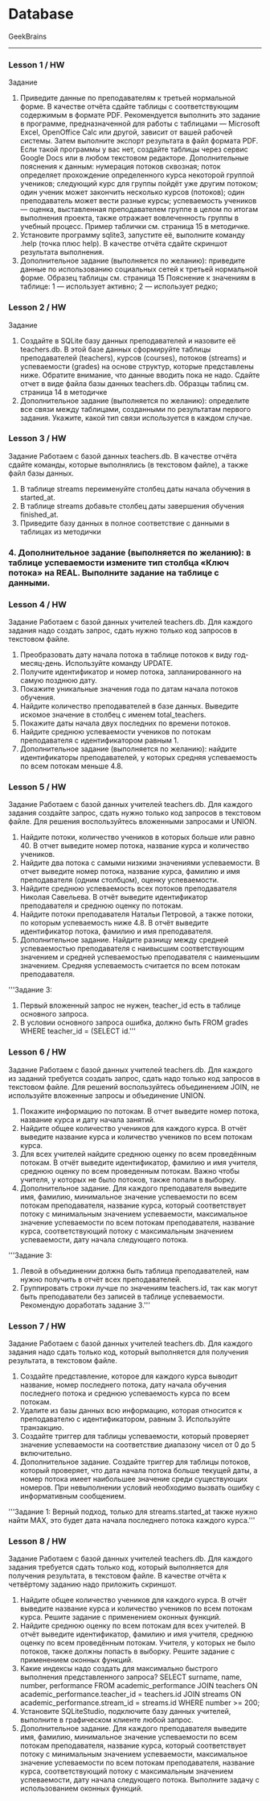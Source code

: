 # Database
GeekBrains

---

### Lesson 1 / HW
Задание
1. Приведите данные по преподавателям к третьей нормальной форме. В качестве отчёта сдайте таблицы с соответствующим содержимым в формате PDF. Рекомендуется выполнить это задание в программе, предназначенной для работы с таблицами — Microsoft Excel, OpenOffice Calc или другой, зависит от вашей рабочей системы. Затем выполните экспорт результата в файл формата PDF. Если такой программы у вас нет, создайте таблицы через сервис Google Docs или в любом текстовом редакторе.
Дополнительные пояснения к данным:
нумерация потоков сквозная;
поток определяет прохождение определенного курса некоторой группой учеников;
следующий курс для группы пойдёт уже другим потоком;
один ученик может закончить несколько курсов (потоков);
один преподаватель может вести разные курсы;
успеваемость учеников — оценка, выставленная преподавателем группе в целом по итогам выполнения проекта, также отражает вовлеченность группы в учебный процесс.
Пример таблички см. страница 15 в методичке.
2. Установите программу sqlite3, запустите её, выполните команду .help (точка плюс help). В качестве отчёта сдайте скриншот результата выполнения.
3. Дополнительное задание (выполняется по желанию): приведите данные по использованию социальных сетей к третьей нормальной форме.
Образец таблицы см. страница 15
Пояснение к значениям в таблице:
1 — использует активно;
2 — использует редко;

### Lesson 2 / HW
Задание
1. Создайте в SQLite базу данных преподавателей и назовите её teachers.db. В этой базе данных сформируйте таблицы преподавателей (teachers), курсов (courses), потоков (streams) и успеваемости (grades) на основе структур, которые представлены ниже. Обратите внимание, что данные вводить пока не надо. Сдайте отчет в виде файла базы данных teachers.db.
Образцы таблиц см. страница 14 в методичке
2. Дополнительное задание (выполняется по желанию): определите все связи между таблицами, созданными по результатам первого задания. Укажите, какой тип связи используется в каждом случае.

### Lesson 3 / HW
Задание
Работаем с базой данных teachers.db. В качестве отчёта сдайте команды, которые выполнялись (в текстовом файле), а также файл базы данных.
1. В таблице streams переименуйте столбец даты начала обучения в started_at.
2. В таблице streams добавьте столбец даты завершения обучения finished_at.
3. Приведите базу данных в полное соответствие с данными в таблицах из методички
### 4. Дополнительное задание (выполняется по желанию): в таблице успеваемости измените тип столбца «Ключ потока» на REAL. Выполните задание на таблице с данными.

### Lesson 4 / HW
Задание
Работаем с базой данных учителей teachers.db. Для каждого задания надо создать запрос, сдать нужно только код запросов в текстовом файле.
1. Преобразовать дату начала потока в таблице потоков к виду год-месяц-день. Используйте команду UPDATE.
2. Получите идентификатор и номер потока, запланированного на самую позднюю дату.
3. Покажите уникальные значения года по датам начала потоков обучения.
4. Найдите количество преподавателей в базе данных. Выведите искомое значение в столбец с именем total_teachers.
5. Покажите даты начала двух последних по времени потоков.
6. Найдите среднюю успеваемости учеников по потокам преподавателя с идентификатором равным 1.
7. Дополнительное задание (выполняется по желанию): найдите идентификаторы преподавателей, у которых средняя успеваемость по всем потокам меньше 4.8.

### Lesson 5 / HW
Задание
Работаем с базой данных учителей teachers.db. Для каждого задания создайте запрос, сдать нужно только код запросов в текстовом файле. Для решения воспользуйтесь вложенными запросами и UNION.
1. Найдите потоки, количество учеников в которых больше или равно 40. В отчет выведите номер потока, название курса и количество учеников.
2. Найдите два потока с самыми низкими значениями успеваемости. В отчет выведите номер потока, название курса, фамилию и имя преподавателя (одним столбцом), оценку успеваемости.
3. Найдите среднюю успеваемость всех потоков преподавателя Николая Савельева. В отчёт выведите идентификатор преподавателя и среднюю оценку по потокам.
4. Найдите потоки преподавателя Натальи Петровой, а также потоки, по которым успеваемость ниже 4.8. В отчёт выведите идентификатор потока, фамилию и имя преподавателя.
5. Дополнительное задание. Найдите разницу между средней успеваемостью преподавателя с наивысшим соответствующим значением и средней успеваемостью преподавателя с наименьшим значением. Средняя успеваемость считается по всем потокам преподавателя.

'''Задание 3:
1. Первый вложенный запрос не нужен, teacher_id есть в таблице основного запроса.
2. В условии основного запроса ошибка, должно быть FROM grades WHERE teacher_id = (SELECT id.'''

### Lesson 6 / HW
Задание
Работаем с базой данных учителей teachers.db. Для каждого из заданий требуется создать запрос, сдать надо только код запросов в текстовом файле. Для решений воспользуйтесь объединением JOIN, не используйте вложенные запросы и объединение UNION.
1. Покажите информацию по потокам. В отчет выведите номер потока, название курса и дату начала занятий.
2. Найдите общее количество учеников для каждого курса. В отчёт выведите название курса и количество учеников по всем потокам курса.
3. Для всех учителей найдите среднюю оценку по всем проведённым потокам. В отчёт выведите идентификатор, фамилию и имя учителя, среднюю оценку по всем проведенным потокам. Важно чтобы учителя, у которых не было потоков, также попали в выборку.
4. Дополнительное задание. Для каждого преподавателя выведите имя, фамилию, минимальное значение успеваемости по всем потокам преподавателя, название курса, который соответствует потоку с минимальным значением успеваемости, максимальное значение успеваемости по всем потокам преподавателя, название курса, соответствующий потоку с максимальным значением успеваемости, дату начала следующего потока.

'''Задание 3:
1. Левой в объединении должна быть таблица преподавателей, нам нужно получить в отчёт всех преподавателей.
2. Группировать строки лучше по значениям teachers.id, так как могут быть преподаватели без записей в таблице успеваемости.
Рекомендую доработать задание 3.'''

### Lesson 7 / HW
Задание
Работаем с базой данных учителей teachers.db. Для каждого задания надо сдать только код, который выполняется для получения результата, в текстовом файле.
1. Создайте представление, которое для каждого курса выводит название, номер последнего потока, дату начала обучения последнего потока и среднюю успеваемость курса по всем потокам.
2. Удалите из базы данных всю информацию, которая относится к преподавателю с идентификатором, равным 3. Используйте транзакцию.
3. Создайте триггер для таблицы успеваемости, который проверяет значение успеваемости на соответствие диапазону чисел от 0 до 5 включительно.
4. Дополнительное задание. Создайте триггер для таблицы потоков, который проверяет, что дата начала потока больше текущей даты, а номер потока имеет наибольшее значение среди существующих номеров. При невыполнении условий необходимо вызвать ошибку с информативным сообщением.

'''Задание 1:
Верный подход, только для streams.started_at также нужно найти MAX, это будет дата начала последнего потока каждого курса.'''

### Lesson 8 / HW
Задание
Работаем с базой данных учителей teachers.db. Для каждого задания требуется сдать только код, который выполняется для получения результата, в текстовом файле. В качестве отчёта к четвёртому заданию надо приложить скриншот.
1. Найдите общее количество учеников для каждого курса. В отчёт выведите название курса и количество учеников по всем потокам курса. Решите задание с применением оконных функций.
2. Найдите среднюю оценку по всем потокам для всех учителей. В отчёт выведите идентификатор, фамилию и имя учителя, среднюю оценку по всем проведённым потокам. Учителя, у которых не было потоков, также должны попасть в выборку. Решите задание с применением оконных функций.
3. Какие индексы надо создать для максимально быстрого выполнения представленного запроса?
SELECT
  surname,
  name,
  number,
  performance
FROM academic_performance
  JOIN teachers 
    ON academic_performance.teacher_id = teachers.id
  JOIN streams
    ON academic_performance.stream_id = streams.id
WHERE number >= 200;    
4. Установите SQLiteStudio, подключите базу данных учителей, выполните в графическом клиенте любой запрос.
5. Дополнительное задание. Для каждого преподавателя выведите имя, фамилию, минимальное значение успеваемости по всем потокам преподавателя, название курса, который соответствует потоку с минимальным значением успеваемости, максимальное значение успеваемости по всем потокам преподавателя, название курса, соответствующий потоку с максимальным значением успеваемости, дату начала следующего потока. Выполните задачу с использованием оконных функций.
